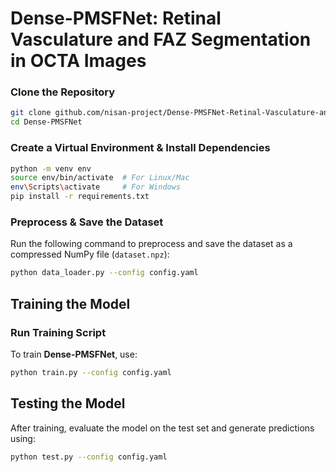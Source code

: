 # **Dense-PMSFNet: Retinal Vasculature and FAZ Segmentation in OCTA Images**  

### **Clone the Repository**  
```bash
git clone github.com/nisan-project/Dense-PMSFNet-Retinal-Vasculature-and-FAZ-Segmentation-Network-in-OCTA-Images.git
cd Dense-PMSFNet
```
### **Create a Virtual Environment & Install Dependencies**  
```bash
python -m venv env  
source env/bin/activate  # For Linux/Mac  
env\Scripts\activate     # For Windows  
pip install -r requirements.txt  
```
### **Preprocess & Save the Dataset**  
Run the following command to preprocess and save the dataset as a compressed NumPy file (`dataset.npz`):  
```bash
python data_loader.py --config config.yaml
```

## **Training the Model**  

### **Run Training Script**  
To train **Dense-PMSFNet**, use:  
```bash
python train.py --config config.yaml
```
## **Testing the Model**  
After training, evaluate the model on the test set and generate predictions using:  
```bash
python test.py --config config.yaml
```




